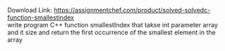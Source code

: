 Download Link: https://assignmentchef.com/product/solved-solvedc-function-smallestindex
<br>
write program C++ function smallestIndex that takse int parameter array and it size and return the first occurrence of the smallest element in the array